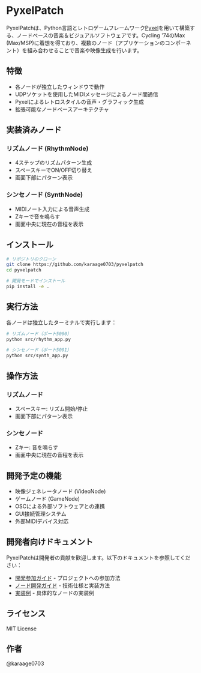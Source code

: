 # PyxelPatch

PyxelPatchは、Python言語とレトロゲームフレームワーク[Pyxel](https://github.com/kitao/pyxel)を用いて構築する、ノードベースの音楽＆ビジュアルソフトウェアです。Cycling '74のMax (Max/MSP)に着想を得ており、複数のノード（アプリケーションのコンポーネント）を組み合わせることで音楽や映像生成を行います。

## 特徴

- 各ノードが独立したウィンドウで動作
- UDPソケットを使用したMIDIメッセージによるノード間通信
- Pyxelによるレトロスタイルの音声・グラフィック生成
- 拡張可能なノードベースアーキテクチャ

## 実装済みノード

### リズムノード (RhythmNode)
- 4ステップのリズムパターン生成
- スペースキーでON/OFF切り替え
- 画面下部にパターン表示

### シンセノード (SynthNode)
- MIDIノート入力による音声生成
- Zキーで音を鳴らす
- 画面中央に現在の音程を表示

## インストール

```bash
# リポジトリのクローン
git clone https://github.com/karaage0703/pyxelpatch
cd pyxelpatch

# 開発モードでインストール
pip install -e .
```

## 実行方法

各ノードは独立したターミナルで実行します：

```bash
# リズムノード（ポート5000）
python src/rhythm_app.py

# シンセノード（ポート5001）
python src/synth_app.py
```

## 操作方法

### リズムノード
- スペースキー: リズム開始/停止
- 画面下部にパターン表示

### シンセノード
- Zキー: 音を鳴らす
- 画面中央に現在の音程を表示

## 開発予定の機能

- 映像ジェネレータノード (VideoNode)
- ゲームノード (GameNode)
- OSCによる外部ソフトウェアとの連携
- GUI接続管理システム
- 外部MIDIデバイス対応

## 開発者向けドキュメント

PyxelPatchは開発者の貢献を歓迎します。以下のドキュメントを参照してください：

- [開発参加ガイド](CONTRIBUTING.md) - プロジェクトへの参加方法
- [ノード開発ガイド](docs/node_development.md) - 技術仕様と実装方法
- [実装例](docs/example_nodes.md) - 具体的なノードの実装例

## ライセンス

MIT License

## 作者

@karaage0703